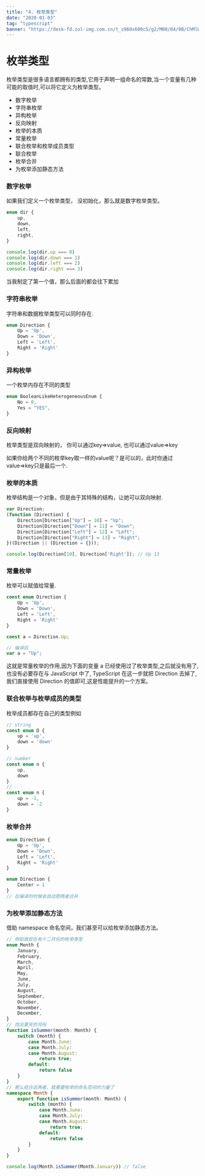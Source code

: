 ```yaml
---
title: "4. 枚举类型"
date: "2020-01-03"
tag: "typescript"
banner: "https://desk-fd.zol-img.com.cn/t_s960x600c5/g2/M00/04/0B/ChMlWl0-oHmIDZvqAAdz3RsOKEYAAMMNwPQhEkAB3P1417.jpg"
---
```


# 枚举类型
枚举类型是很多语言都拥有的类型,它用于声明一组命名的常数,当一个变量有几种可能的取值时,可以将它定义为枚举类型。
* 数字枚举
* 字符串枚举
* 异构枚举
* 反向映射
* 枚举的本质
* 常量枚举
* 联合枚举和枚举成员类型
* 联合枚举
* 枚举合并
* 为枚举添加静态方法


### 数字枚举
如果我们定义一个枚举类型， 没初始化，那么就是数字枚举类型。
```ts
enum dir {
    up,
    down,
    left,
    right,
}

console.log(dir.up === 0)
console.log(dir.down === 1)
console.log(dir.left === 2)
console.log(dir.right === 3)
```
当我制定了第一个值，那么后面的都会往下累加

### 字符串枚举
字符串和数据枚举类型可以同时存在.
```ts
enum Direction {
    Up = 'Up',
    Down = 'Down',
    Left = 'Left',
    Right = 'Right'
}
```

### 异构枚举
一个枚举内存在不同的类型
```ts
enum BooleanLikeHeterogeneousEnum {
    No = 0,
    Yes = "YES",
}
```

### 反向映射
枚举类型是双向映射的， 你可以通过key=>value, 也可以通过value=>key

如果你给两个不同的枚举key取一样的value呢？是可以的，此时你通过value=>key只是最后一个.

### 枚举的本质
枚举结构是一个对象，但是由于其特殊的结构，让她可以双向映射.
```js
var Direction;
(function (Direction) {
    Direction[Direction["Up"] = 10] = "Up";
    Direction[Direction["Down"] = 11] = "Down";
    Direction[Direction["Left"] = 12] = "Left";
    Direction[Direction["Right"] = 13] = "Right";
})(Direction || (Direction = {}));

console.log(Direction[10], Direction['Right']); // Up 13
```

### 常量枚举
枚举可以赋值给常量.
```ts
const enum Direction {
    Up = 'Up',
    Down = 'Down',
    Left = 'Left',
    Right = 'Right'
}

const a = Direction.Up;

// 编译后
var a = "Up";
```
这就是常量枚举的作用,因为下面的变量 a 已经使用过了枚举类型,之后就没有用了,也没有必要存在与 JavaScript 中了, TypeScript 在这一步就把 Direction 去掉了,我们直接使用 Direction 的值即可,这是性能提升的一个方案。


### 联合枚举与枚举成员的类型
枚举成员都存在自己的类型例如
```ts
// string
const enum D {
    up = 'up',
    down = 'down'
}

// number
const enum n {
    up,
    down
}
// -
const enum n {
    up = -1,
    down = -2
}
```

### 枚举合并
```ts
enum Direction {
    Up = 'Up',
    Down = 'Down',
    Left = 'Left',
    Right = 'Right'
}

enum Direction {
    Center = 1
}
// 在编译的时候会自动把两者合并
```


### 为枚举添加静态方法

借助 namespace 命名空间，我们甚至可以给枚举添加静态方法。

```ts
// 例如我现在有十二月份的枚举类型
enum Month {
    January,
    February,
    March,
    April,
    May,
    June,
    July,
    August,
    September,
    October,
    November,
    December,
}
// 找出夏天的月份
function isSummer(month: Month) {
    switch (month) {
        case Month.June:
        case Month.July:
        case Month.August:
            return true;
        default:
            return false
    }
}
// 那么结合这两者，就需要枚举的命名空间的力量了
namespace Month {
    export function isSummer(month: Month) {
        switch (month) {
            case Month.June:
            case Month.July:
            case Month.August:
                return true;
            default:
                return false
        }
    }
}

console.log(Month.isSummer(Month.January)) // false
```
